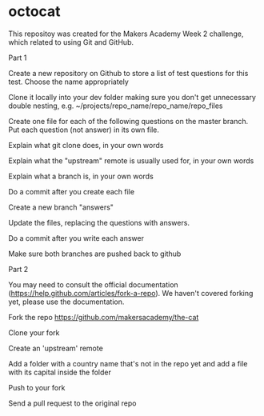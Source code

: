 octocat
=======

This repositoy was created for the Makers Academy Week 2 challenge, which related to using Git and GitHub.


Part 1

Create a new repository on Github to store a list of test questions for this test. Choose the name appropriately

Clone it locally into your dev folder making sure you don't get unnecessary double nesting, e.g. ~/projects/repo_name/repo_name/repo_files

Create one file for each of the following questions on the master branch. Put each question (not answer) in its own file.

Explain what git clone does, in your own words

Explain what the "upstream" remote is usually used for, in your own words

Explain what a branch is, in your own words

Do a commit after you create each file

Create a new branch "answers"

Update the files, replacing the questions with answers.

Do a commit after you write each answer

Make sure both branches are pushed back to github




Part 2 

You may need to consult the official documentation (https://help.github.com/articles/fork-a-repo). We haven't covered forking yet, please use the documentation.

Fork the repo https://github.com/makersacademy/the-cat

Clone your fork 

Create an 'upstream' remote

Add a folder with a country name that's not in the repo yet and add a file with its capital inside the folder

Push to your fork

Send a pull request to the original repo
